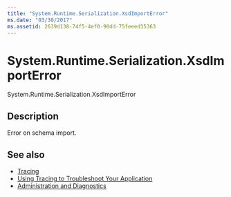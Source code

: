 ```yaml
---
title: "System.Runtime.Serialization.XsdImportError"
ms.date: "03/30/2017"
ms.assetid: 2639d138-74f5-4ef0-90dd-75feeed35363
---
```

# System.Runtime.Serialization.XsdImportError
System.Runtime.Serialization.XsdImportError  
  
## Description  
 Error on schema import.  
  
## See also

- [Tracing](../../../../../docs/framework/wcf/diagnostics/tracing/index.md)
- [Using Tracing to Troubleshoot Your Application](../../../../../docs/framework/wcf/diagnostics/tracing/using-tracing-to-troubleshoot-your-application.md)
- [Administration and Diagnostics](../../../../../docs/framework/wcf/diagnostics/index.md)
